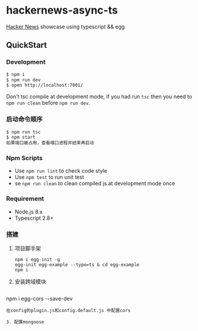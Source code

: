 <!--
 * @Author: hyy
 * @Date: 2020-12-22 10:15:40
 * @LastEditors: hyy
 * @LastEditTime: 2021-01-11 10:52:16
-->
# hackernews-async-ts

[Hacker News](https://news.ycombinator.com/) showcase using typescript && egg

## QuickStart

### Development

```bash
$ npm i
$ npm run dev
$ open http://localhost:7001/
```

Don't tsc compile at development mode, if you had run `tsc` then you need to `npm run clean` before `npm run dev`.

### 启动命令顺序

```bash
$ npm run tsc
$ npm start
如果端口被占用，查看端口进程并结束再启动
```

### Npm Scripts

- Use `npm run lint` to check code style
- Use `npm test` to run unit test
- se `npm run clean` to clean compiled js at development mode once

### Requirement

- Node.js 8.x
- Typescript 2.8+

### 搭建

1. 项目脚手架
   ```
   npm i egg-init -g
   egg-init egg-example --type=ts & cd egg-example
   npm i
   ```
2. 安装跨域模块
   ```
  npm i egg-cors --save-dev
   ```
   在config的plugin.js和config.default.js 中配置cors

3. 配置mongoose
